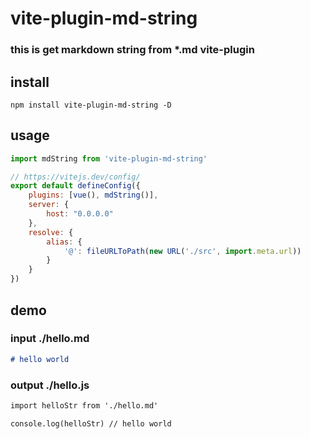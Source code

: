 # vite-plugin-md-string

### this is get markdown string from *.md vite-plugin

## install

```shell
npm install vite-plugin-md-string -D
```

## usage

```js
import mdString from 'vite-plugin-md-string'

// https://vitejs.dev/config/
export default defineConfig({
    plugins: [vue(), mdString()],
    server: {
        host: "0.0.0.0"
    },
    resolve: {
        alias: {
            '@': fileURLToPath(new URL('./src', import.meta.url))
        }
    }
})
```

## demo

### input ./hello.md

```markdown
# hello world
```

### output ./hello.js

```markdown
import helloStr from './hello.md'

console.log(helloStr) // hello world
```
